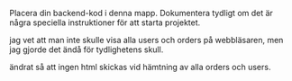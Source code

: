 Placera din backend-kod i denna mapp.
Dokumentera tydligt om det är några speciella instruktioner för att starta projektet.

jag vet att man inte skulle visa alla users och orders på webbläsaren, men jag gjorde det ändå för tydlighetens skull.

ändrat så att ingen html skickas vid hämtning av alla orders och users.